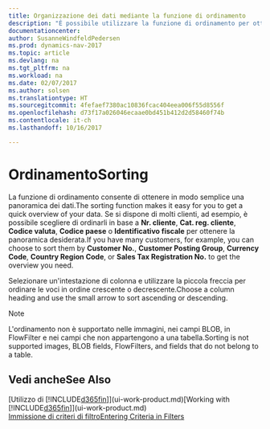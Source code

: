 ```yaml
---
title: Organizzazione dei dati mediante la funzione di ordinamento
description: "È possibile utilizzare la funzione di ordinamento per ottenere una panoramica dei dati. Ad esempio, è possibile ordinare i clienti per codice valuta per ottenere un elenco di clienti selezionati."
documentationcenter: 
author: SusanneWindfeldPedersen
ms.prod: dynamics-nav-2017
ms.topic: article
ms.devlang: na
ms.tgt_pltfrm: na
ms.workload: na
ms.date: 02/07/2017
ms.author: solsen
ms.translationtype: HT
ms.sourcegitcommit: 4fefaef7380ac10836fcac404eea006f55d8556f
ms.openlocfilehash: d73f17a026046ecaae0bd451b412d2d58460f74b
ms.contentlocale: it-ch
ms.lasthandoff: 10/16/2017

---
```

# <a name="sorting"></a><span data-ttu-id="a3352-104">Ordinamento</span><span class="sxs-lookup"><span data-stu-id="a3352-104">Sorting</span></span>
<span data-ttu-id="a3352-105">La funzione di ordinamento consente di ottenere in modo semplice una panoramica dei dati.</span><span class="sxs-lookup"><span data-stu-id="a3352-105">The sorting function makes it easy for you to get a quick overview of your data.</span></span> <span data-ttu-id="a3352-106">Se si dispone di molti clienti, ad esempio, è possibile scegliere di ordinarli in base a **Nr. cliente**, **Cat. reg. cliente**, **Codice valuta**, **Codice paese** o **Identificativo fiscale** per ottenere la panoramica desiderata.</span><span class="sxs-lookup"><span data-stu-id="a3352-106">If you have many customers, for example, you can choose to sort them by **Customer No.**, **Customer Posting Group**, **Currency Code**, **Country Region Code**, or **Sales Tax Registration No.** to get the overview you need.</span></span>

<span data-ttu-id="a3352-107">Selezionare un'intestazione di colonna e utilizzare la piccola freccia per ordinare le voci in ordine crescente o decrescente.</span><span class="sxs-lookup"><span data-stu-id="a3352-107">Choose a column heading and use the small arrow to sort ascending or descending.</span></span>  

> [!NOTE]  
>   <span data-ttu-id="a3352-108">L'ordinamento non è supportato nelle immagini, nei campi BLOB, in FlowFilter e nei campi che non appartengono a una tabella.</span><span class="sxs-lookup"><span data-stu-id="a3352-108">Sorting is not supported images, BLOB fields, FlowFilters, and fields that do not belong to a table.</span></span>

## <a name="see-also"></a><span data-ttu-id="a3352-109">Vedi anche</span><span class="sxs-lookup"><span data-stu-id="a3352-109">See Also</span></span>
<span data-ttu-id="a3352-110">[Utilizzo di [!INCLUDE[d365fin](includes/d365fin_md.md)]](ui-work-product.md)</span><span class="sxs-lookup"><span data-stu-id="a3352-110">[Working with [!INCLUDE[d365fin](includes/d365fin_md.md)]](ui-work-product.md)</span></span>  
[<span data-ttu-id="a3352-111">Immissione di criteri di filtro</span><span class="sxs-lookup"><span data-stu-id="a3352-111">Entering Criteria in Filters</span></span>](ui-enter-criteria-filters.md)

